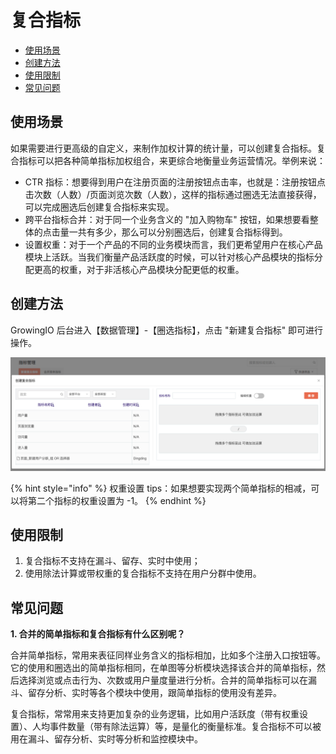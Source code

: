 # 复合指标

* [使用场景](complex.md#shi-yong-chang-jing)
* [创建方法](complex.md#chuang-jian-fang-fa)
* [使用限制](complex.md#shi-yong-xian-zhi)
* [常见问题](complex.md#chang-jian-wen-ti)

## 使用场景

如果需要进行更高级的自定义，来制作加权计算的统计量，可以创建复合指标。复合指标可以把各种简单指标加权组合，来更综合地衡量业务运营情况。举例来说：

* CTR 指标：想要得到用户在注册页面的注册按钮点击率，也就是：注册按钮点击次数（人数）/页面浏览次数（人数），这样的指标通过圈选无法直接获得，可以完成圈选后创建复合指标来实现。
* 跨平台指标合并：对于同一个业务含义的 "加入购物车" 按钮，如果想要看整体的点击量一共有多少，那么可以分别圈选后，创建复合指标得到。
* 设置权重：对于一个产品的不同的业务模块而言，我们更希望用户在核心产品模块上活跃。当我们衡量产品活跃度的时候，可以针对核心产品模块的指标分配更高的权重，对于非活核心产品模块分配更低的权重。

## 创建方法

GrowingIO 后台进入【数据管理】-【圈选指标】，点击 "新建复合指标" 即可进行操作。

![&#x521B;&#x5EFA;&#x590D;&#x5408;&#x6307;&#x6807;](../../../.gitbook/assets/image%20%281%29.png)

{% hint style="info" %}
权重设置 tips：如果想要实现两个简单指标的相减，可以将第二个指标的权重设置为 -1。
{% endhint %}

## 使用限制

1. 复合指标不支持在漏斗、留存、实时中使用；
2. 使用除法计算或带权重的复合指标不支持在用户分群中使用。

## 常见问题

**1. 合并的简单指标和复合指标有什么区别呢？** 

合并简单指标，常用来表征同样业务含义的指标相加，比如多个注册入口按钮等。 它的使用和圈选出的简单指标相同，在单图等分析模块选择该合并的简单指标，然后选择浏览或点击行为、次数或用户量度量进行分析。合并的简单指标可以在漏斗、留存分析、实时等各个模块中使用，跟简单指标的使用没有差异。

复合指标，常常用来支持更加复杂的业务逻辑，比如用户活跃度（带有权重设置）、人均事件数量（带有除法运算）等，是量化的衡量标准。复合指标不可以被用在漏斗、留存分析、实时等分析和监控模块中。

